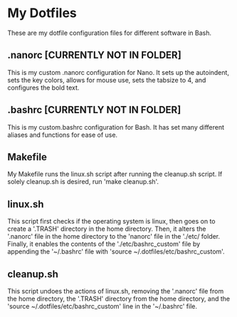 # My Dotfiles
These are my dotfile configuration files for different software in Bash.
## .nanorc [CURRENTLY NOT IN FOLDER]
This is my custom .nanorc configuration for Nano. It sets up the autoindent, sets the key colors, allows for mouse use, sets the tabsize to 4, and configures the bold text.
## .bashrc [CURRENTLY NOT IN FOLDER]
This is my custom.bashrc configuration for Bash. It has set many different aliases and functions for ease of use.
## Makefile
My Makefile runs the linux.sh script after running the cleanup.sh script. If solely cleanup.sh is desired, run 'make cleanup.sh'.
## linux.sh
This script first checks if the operating system is linux, then goes on to create a '.TRASH' directory in the home directory. Then, it alters the '.nanorc' file in the home directory to the 'nanorc' file in the './etc/ folder. Finally, it enables the contents of the './etc/bashrc_custom' file by appending the '~/.bashrc' file with 'source ~/.dotfiles/etc/bashrc_custom'.
## cleanup.sh
This script undoes the actions of linux.sh, removing the '.nanorc' file from the home directory, the '.TRASH' directory from the home directory, and the 'source ~/.dotfiles/etc/bashrc_custom' line in the '~/.bashrc' file.
